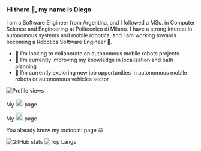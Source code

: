 ### Hi there 👋, my name is Diego

I am a Software Engineer from Argentina, and I followed a MSc. in Computer Science and Engineering at Politecnico di Milano. I have a strong interest in autonomous systems and mobile robotics, and I am working towards becoming a Robotics Software Engineer :robot:.

- 👯 I’m looking to collaborate on autonomous mobile robots projects
- 🌱 I’m currently improving my knowledge in localization and path planning
- 🔭 I’m currently exploring new job opportunities in autonomous mobile robots or autonomous vehicles sector


![Profile views](https://gpvc.arturio.dev/adiego73)  

My [<img src='https://www.flaticon.com/svg/static/icons/svg/174/174857.svg' alt='linkedin' height='20'>](https://www.linkedin.com/in/adiego73/) page

My [<img src='https://www.flaticon.com/svg/static/icons/svg/2111/2111628.svg' alt='stackoverflow' height='20'>](https://stackoverflow.com/users/486568) page

You already know my :octocat: page :smiley:

![GitHub stats](https://github-readme-stats.vercel.app/api?username=adiego73&show_icons=true&count_private=true&layout=compact&theme=calm)
![Top Langs](https://github-readme-stats.vercel.app/api/top-langs/?username=adiego73&hide=html&theme=calm&layout=compact&count_private=true)
